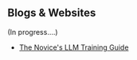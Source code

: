 ## Blogs & Websites
(In progress....)
- [The Novice's LLM Training Guide](https://rentry.org/llm-training)
